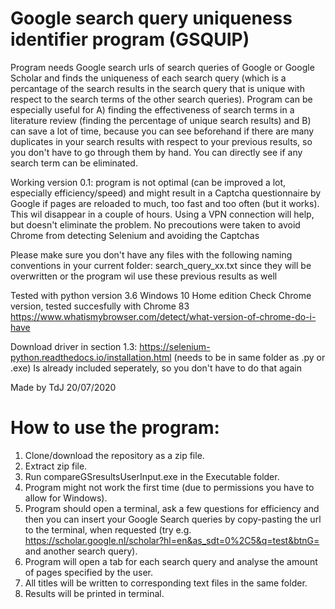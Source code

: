 # Google search query uniqueness identifier program (GSQUIP)
Program needs Google search urls of search queries of Google or Google Scholar and finds the uniqueness of each search query (which is a percantage of the search results in the search query that is unique with respect to the search terms of the other search queries).
Program can be especially useful for A) finding the effectiveness of search terms in a literature review (finding the percentage of unique search results) and B) can save a lot of time, because you can see beforehand if there are many duplicates in your search results with respect to your previous results, so you don't have to go through them by hand. You can directly see if any search term can be eliminated.

Working version 0.1: program is not optimal (can be improved a lot, especially efficiency/speed) and might result in a Captcha questionnaire by Google if pages are reloaded to much, too fast and too often (but it works). This wil disappear in a couple of hours. Using a VPN connection will help, but doesn't eliminate the problem. No precoutions were taken to avoid Chrome from detecting Selenium and avoiding the Captchas

Please make sure you don't have any files with the following naming conventions in your current folder: search_query_xx.txt since they will be overwritten or the program wil use these previous results as well

Tested with python version 3.6
Windows 10 Home edition
Check Chrome version, tested succesfully with Chrome 83
https://www.whatismybrowser.com/detect/what-version-of-chrome-do-i-have

Download driver in section 1.3:
https://selenium-python.readthedocs.io/installation.html (needs to be in same folder as .py or .exe)
Is already included seperately, so you don't have to do that again

Made by TdJ 20/07/2020


# How to use the program:
1) Clone/download the repository as a zip file.
2) Extract zip file.
3) Run compareGSresultsUserInput.exe in the Executable folder.
4) Program might not work the first time (due to permissions you have to allow for Windows).
5) Program should open a terminal, ask a few questions for efficiency and then you can insert your Google Search queries by copy-pasting the url to the terminal, when requested (try e.g. https://scholar.google.nl/scholar?hl=en&as_sdt=0%2C5&q=test&btnG= and another search query).
6) Program will open a tab for each search query and analyse the amount of pages specified by the user.
7) All titles will be written to corresponding text files in the same folder.
8) Results will be printed in terminal.
